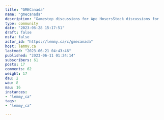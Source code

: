 ```yaml
---
title: "GMECanada" 
name: "gmecanada"
description: "Gamestop discussions for Ape HosersStock discussions for Canadian investors. Not affiliated with the company and not a support forum for Gamestop customers.This is a backup forum for possible exodus from reddit. As of now (June 20 2023) the reddit /r/GMECanada is STILL ACTIVE.[LOUNGE - general discussions](https://lemmy.ca/post/619505)[FAQs - please read!](https://lemmy.ca/post/618443)Rules:1. DON'T BE A KNOB EH? (Be nice, discuss the idea, not the person)2. Keep discussions related to GME (the stock and company news that may affect it).3. NO CRYPTO SPAM. (Valid discussions of L2 partnerships eg. loopring, Protocol Gemini, web3 gaming etc. are allowed).4. Mod(s) reserve the right to ban (temp or perma) for abusive/annoying behaviour, at their sole discretion.Looking for other related communities?[!superstonk@lemmy.ml](https://lemmy.ml/c/superstonk) [!drs_your_gme@lemmy.whynotdrs.org](https://lemmy.whynotdrs.org/c/drs_your_gme) "
type: community
date: "2023-06-28 15:17:51"
draft: false
nsfw: false
actor_id: "https://lemmy.ca/c/gmecanada"
host: lemmy.ca
lastmod: "2023-06-21 04:43:46"
published: "2023-06-11 01:24:14"
subscribers: 61
posts: 17
comments: 62
weight: 17
dau: 2
wau: 8
mau: 16
instances:
- "lemmy_ca"
tags: 
- "lemmy_ca"

---
```

